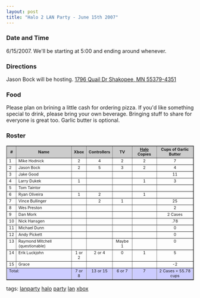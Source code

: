 ```yaml
---
layout: post
title: "Halo 2 LAN Party - June 15th 2007"
---
```


<h3>Date and Time</h3> 
<p>6/15/2007. We'll be starting at 5:00 and ending around whenever. </p>








<h3>Directions</h3> 
<p>Jason Bock will be hosting.  <a href="http://maps.google.com/maps?f=q&amp;hl=en&amp;q=1796+Quail+Dr++++Shakopee,+MN+55379-4351&amp;sll=44.771127,-93.495069&amp;sspn=0.002868,0.004297&amp;ie=UTF8&amp;om=1&amp;ll=44.771188,-93.494468&amp;spn=0.011471,0.017188&amp;z=16&amp;iwloc=addr" target="_blank">1796 Quail Dr    Shakopee, MN 55379-4351</a>  </p>








<h3>Food</h3> 
<p>Please plan on brining a little cash for ordering pizza. If you'd like something special to drink, please bring your own beverage.  Bringing stuff to share for everyone is great too.  Garlic butter is optional.</p>








<h3>Roster</h3> 
<table class="listTable" style="FONT-SIZE: 8pt" cellspacing="0" cellpadding="2" border="1">  
<tr style="BACKGROUND-COLOR: #cccccc"> <th>#</th> <th>Name</th> <th>Xbox</th> <th>Controllers</th> <th>TV</th> <th><a title="Halo" href="http://www.bungie.net" target="_blank">Halo</a> Copies</th> <th>Cups of Garlic Butter</th></tr> 
<tr> 
<td class="listRow" valign="top">1</td> 
<td class="listRow" valign="top">Mike Hodnick</td> 
<td class="listRow" valign="top" align="middle">2</td> 
<td class="listRow" valign="top" align="middle">4</td> 
<td class="listRow" valign="top" align="middle">2</td> 
<td class="listRow" valign="top" align="middle">2</td> 
<td class="listRow" valign="top" align="middle">7</td></tr> 
<tr> 
<td class="listRow" valign="top">2</td> 
<td class="listRow" valign="top">Jason Bock</td> 
<td class="listRow" valign="top" align="middle">2</td> 
<td class="listRow" valign="top" align="middle">5</td> 
<td class="listRow" valign="top" align="middle">3</td> 
<td class="listRow" valign="top" align="middle">2</td> 
<td class="listRow" valign="top" align="middle">4</td></tr>  
<tr> 
<td class="listRow" valign="top">3</td> 
<td class="listRow" valign="top">Jake Good</td> 
<td class="listRow" valign="top" align="middle"><span style="display: none;visibility: hidden;"> </span>  </td> 
<td class="listRow" valign="top" align="middle"> <span style="display: none;visibility: hidden;"> </span> </td> 
<td class="listRow" valign="top" align="middle"> <span style="display: none;visibility: hidden;"> </span> </td> 
<td class="listRow" valign="top" align="middle"> <span style="display: none;visibility: hidden;"> </span> </td> 
<td class="listRow" valign="top" align="middle">11</td></tr>  
<tr> 
<td class="listRow" valign="top">4</td> 
<td class="listRow" valign="top">Larry Dukek</td> 
<td class="listRow" valign="top" align="middle">1</td> 
<td class="listRow" valign="top" align="middle"> <span style="display: none;visibility: hidden;"> </span> </td> 
<td class="listRow" valign="top" align="middle"><span style="display: none;visibility: hidden;"> </span>  </td> 
<td class="listRow" valign="top" align="middle">1</td> 
<td class="listRow" valign="top" align="middle">3</td></tr>  
<tr> 
<td class="listRow" valign="top">5</td> 
<td class="listRow" valign="top">Tom Taintor</td> 
<td class="listRow" valign="top" align="middle"> <span style="display: none;visibility: hidden;"> </span></td> 
<td class="listRow" valign="top" align="middle"><span style="display: none;visibility: hidden;"> </span>  </td> 
<td class="listRow" valign="top" align="middle"> <span style="display: none;visibility: hidden;"> </span> </td> 
<td class="listRow" valign="top" align="middle"> <span style="display: none;visibility: hidden;"> </span></td> 
<td class="listRow" valign="top" align="middle"><span style="display: none;visibility: hidden;"> </span> </td></tr>  
<tr> 
<td class="listRow" valign="top">6</td> 
<td class="listRow" valign="top">Ryan Oliveira</td> 
<td class="listRow" valign="top" align="middle">1</td> 
<td class="listRow" valign="top" align="middle">2</td> 
<td class="listRow" valign="top" align="middle"><span style="display: none;visibility: hidden;"> </span> </td> 
<td class="listRow" valign="top" align="middle">1</td> 
<td class="listRow" valign="top" align="middle"> <span style="display: none;visibility: hidden;"> </span></td></tr>  
<tr> 
<td class="listRow" valign="top">7</td> 
<td class="listRow" valign="top">Vince Bullinger</td> 
<td class="listRow" valign="top" align="middle"><span style="display: none;visibility: hidden;"> </span> </td> 
<td class="listRow" valign="top" align="middle">2</td> 
<td class="listRow" valign="top" align="middle">1</td> 
<td class="listRow" valign="top" align="middle"><span style="display: none;visibility: hidden;"> </span> </td> 
<td class="listRow" valign="top" align="middle">25</td></tr>  
<tr> 
<td class="listRow" valign="top">8</td> 
<td class="listRow" valign="top">Wes Preston</td> 
<td class="listRow" valign="top" align="middle"><span style="display: none;visibility: hidden;"> </span> </td> 
<td class="listRow" valign="top" align="middle"><span style="display: none;visibility: hidden;"> </span> </td> 
<td class="listRow" valign="top" align="middle"><span style="display: none;visibility: hidden;"> </span>  </td> 
<td class="listRow" valign="top" align="middle"> <span style="display: none;visibility: hidden;"> </span></td> 
<td class="listRow" valign="top" align="middle">2</td></tr>  
<tr> 
<td class="listRow" valign="top">9</td> 
<td class="listRow" valign="top">Dan Mork</td> 
<td class="listRow" valign="top" align="middle"><span style="display: none;visibility: hidden;"> </span> </td> 
<td class="listRow" valign="top" align="middle"><span style="display: none;visibility: hidden;"> </span> </td> 
<td class="listRow" valign="top" align="middle"> <span style="display: none;visibility: hidden;"> </span> </td> 
<td class="listRow" valign="top" align="middle"><span style="display: none;visibility: hidden;"> </span> </td> 
<td class="listRow" valign="top" align="middle">2 Cases</td></tr>  
<tr> 
<td class="listRow" valign="top">10</td> 
<td class="listRow" valign="top">Nick Hansgen</td> 
<td class="listRow" valign="top" align="middle"><span style="display: none;visibility: hidden;"> </span> </td> 
<td class="listRow" valign="top" align="middle"><span style="display: none;visibility: hidden;"> </span> </td> 
<td class="listRow" valign="top" align="middle"> <span style="display: none;visibility: hidden;"> </span> </td> 
<td class="listRow" valign="top" align="middle"><span style="display: none;visibility: hidden;"> </span> </td> 
<td class="listRow" valign="top" align="middle">.78</td></tr>  
<tr> 
<td class="listRow" valign="top">11</td> 
<td class="listRow" valign="top">Michael Dunn</td> 
<td class="listRow" valign="top" align="middle"><span style="display: none;visibility: hidden;"> </span></td> 
<td class="listRow" valign="top" align="middle"><span style="display: none;visibility: hidden;"> </span> </td> 
<td class="listRow" valign="top" align="middle"> <span style="display: none;visibility: hidden;"> </span> </td> 
<td class="listRow" valign="top" align="middle"><span style="display: none;visibility: hidden;"> </span> </td> 
<td class="listRow" valign="top" align="middle">0</td></tr>  
<tr> 
<td class="listRow" valign="top">12</td> 
<td class="listRow" valign="top">Andy Pickett</td> 
<td class="listRow" valign="top" align="middle"><span style="display: none;visibility: hidden;"> </span></td> 
<td class="listRow" valign="top" align="middle"><span style="display: none;visibility: hidden;"> </span> </td> 
<td class="listRow" valign="top" align="middle"> <span style="display: none;visibility: hidden;"> </span> </td> 
<td class="listRow" valign="top" align="middle"><span style="display: none;visibility: hidden;"> </span> </td> 
<td class="listRow" valign="top" align="middle">0</td></tr>  
<tr> 
<td class="listRow" valign="top">13</td> 
<td class="listRow" valign="top">Raymond Mitchell (questionable)</td> 
<td class="listRow" valign="top" align="middle"><span style="display: none;visibility: hidden;"> </span></td> 
<td class="listRow" valign="top" align="middle"><span style="display: none;visibility: hidden;"> </span> </td> 
<td class="listRow" valign="top" align="middle">Maybe 1</td> 
<td class="listRow" valign="top" align="middle"><span style="display: none;visibility: hidden;"> </span> </td> 
<td class="listRow" valign="top" align="middle">0</td></tr>  
<tr> 
<td class="listRow" valign="top">14</td> 
<td class="listRow" valign="top">Erik Luckjohn</td> 
<td class="listRow" valign="top" align="middle">1 or 2</td> 
<td class="listRow" valign="top" align="middle">2 or 4 </td> 
<td class="listRow" valign="top" align="middle">0</td> 
<td class="listRow" valign="top" align="middle">1 </td> 
<td class="listRow" valign="top" align="middle">5</td></tr>  
<tr> 
<td class="listRow" valign="top">15</td> 
<td class="listRow" valign="top">Grace</td> 
<td class="listRow" valign="top" align="middle"><span style="display: none;visibility: hidden;"> </span> </td> 
<td class="listRow" valign="top" align="middle"><span style="display: none;visibility: hidden;"> </span>  </td> 
<td class="listRow" valign="top" align="middle"><span style="display: none;visibility: hidden;"> </span> </td> 
<td class="listRow" valign="top" align="middle"><span style="display: none;visibility: hidden;"> </span> </td> 
<td class="listRow" valign="top" align="middle">-2</td></tr>  
<tr style="BACKGROUND-COLOR: #ccccff"> 
<td class="listRowFooter" valign="top" colspan="2">Total:</td> 
<td class="listRowFooter" valign="top" align="middle">7 or 8</td> 
<td class="listRowFooter" valign="top" align="middle">13 or 15</td> 
<td class="listRowFooter" valign="top" align="middle">6 or 7</td> 
<td class="listRowFooter" valign="top" align="middle">7</td> 
<td class="listRowFooter" valign="top" align="middle">2 Cases + 55.78 cups</td></tr></table> 
<p> </p>








  
<p class="tags">tags: <a href="http://technorati.com/tag/lanparty" target="_blank" rel="tag">lanparty</a> <a href="http://technorati.com/tag/halo" target="_blank" rel="tag">halo</a> <a href="http://technorati.com/tag/party" target="_blank" rel="tag">party</a> <a href="http://technorati.com/tag/lan" target="_blank" rel="tag">lan</a> <a href="http://technorati.com/tag/xbox" target="_blank" rel="tag">xbox</a> </p>








 

